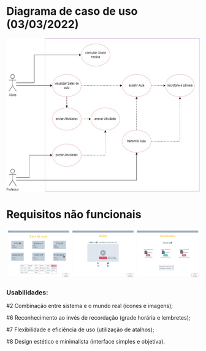 # Diagrama de caso de uso (03/03/2022)
<img src = "https://github.com/AnaCarolinaNeves/Bertoti/blob/main/Engenharia%20de%20Software%20I/Requisitos/funcional.jpg" height='400'>

<br>

# Requisitos não funcionais
<img src = "https://github.com/AnaCarolinaNeves/Bertoti/blob/main/Engenharia%20de%20Software%20I/Requisitos/nao%20funcional.png">
<h3> Usabilidades: </h3>
<p> #2 Combinação entre sistema e o mundo real (ícones e imagens); </p>
<p> #6 Reconhecimento ao invés de recordação (grade horária e lembretes); </p>
<p> #7 Flexibilidade e eficiência de uso (utilização de atalhos); </p>
<p> #8 Design estético e minimalista (interface simples e objetiva). </p>

  
